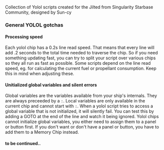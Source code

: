 Collection of Yolol scripts created for the Jilted from Singularity Starbase Community, designed by Sun-cy

### General YOLOL gotchas

#### Processing speed
Each yolol chip has a 0.2s line read speed. That means that every line will add .2 seconds to the total time needed to traverse the chip.  So if you need something updating fast, you can try to split your script over various chips so they all run as fast as possible.
Some scripts depend on the line read speed, eg. for calculating the current fuel or propellant consumption.  Keep this in mind when adjusting these.

#### Unitialized global variables and silent errors
Global variables are the variables available from your ship's internals.  They are always preceeded by a `:`. Local variables are only available in the current chip and cannot start with `:`.
When a yolol script tries to access a global variable that is not initialized, it will silently fail. You can test this by adding a GOTO at the end of the line and watch it being ignored.  Yolol chips cannot initialize global variables, you either need to assign them to a panel or button first.  If you don't want or don't have a panel or button, you have to add them to a Memory Chip instead.

#### to be continued..
